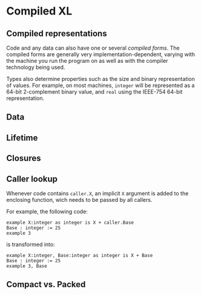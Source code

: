 # Compiled XL

## Compiled representations

Code and any data can also have one or several _compiled forms_. The
compiled forms are generally very implementation-dependent, varying
with the machine you run the program on as well as with the compiler
technology being used.


Types also determine properties such as the size and binary representation
of values. For example, on most machines, `integer` will be
represented as a 64-bit 2-complement binary value, and `real` using
the IEEE-754 64-bit representation.


## Data


## Lifetime


## Closures


## Caller lookup

Whenever code contains `caller.X`, an implicit `X` argument is added
to the enclosing function, wich needs to be passed by all callers.

For example, the following code:

```xl
example X:integer as integer is X + caller.Base
Base : integer := 25
example 3
```

is transformed into:

```xl
example X:integer, Base:integer as integer is X + Base
Base : integer := 25
example 3, Base
```


## Compact vs. Packed
